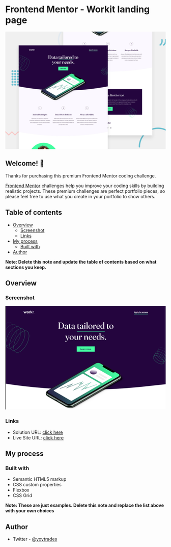 # Frontend Mentor - Workit landing page

![Design preview for the Workit landing page coding challenge](./preview.jpg)

## Welcome! 👋

Thanks for purchasing this premium Frontend Mentor coding challenge.

[Frontend Mentor](https://www.frontendmentor.io) challenges help you improve your coding skills by building realistic projects. These premium challenges are perfect portfolio pieces, so please feel free to use what you create in your portfolio to show others.

## Table of contents

- [Overview](#overview)
  - [Screenshot](#screenshot)
  - [Links](#links)
- [My process](#my-process)
  - [Built with](#built-with)
- [Author](#author)


**Note: Delete this note and update the table of contents based on what sections you keep.**

## Overview

### Screenshot

![](/assets/images/ss.png)


### Links

- Solution URL: [click here](https://github.com/yoyford/card-cover)
- Live Site URL: [click here](https://yoyford.github.io/workit-landing-page/)

## My process

### Built with

- Semantic HTML5 markup
- CSS custom properties
- Flexbox
- CSS Grid


**Note: These are just examples. Delete this note and replace the list above with your own choices**

## Author

- Twitter - [@yoytrades](https://www.twitter.com/yoytrades)
